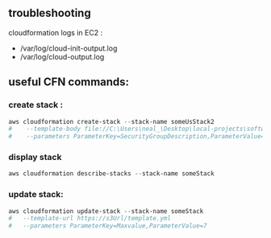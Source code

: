

## troubleshooting
cloudformation logs in EC2 :
- /var/log/cloud-init-output.log
- /var/log/cloud-output.log

## useful CFN commands:

### create stack :
````powershell
aws cloudformation create-stack --stack-name someUsStack2
#    --template-body file://C:\Users\neal_\Desktop\local-projects\software\aws-ec2-spring-api-ex\scripts\cloudformation\ec2Instance.yml
#    --parameters ParameterKey=SecurityGroupDescription,ParameterValue=uneDescription
````

### display stack
````powershell
aws cloudformation describe-stacks --stack-name someStack
````

### update stack:
````powershell
aws cloudformation update-stack --stack-name someStack 
#   --template-url https://s3Url/template.yml
#   --parameters ParameterKey=Maxvalue,ParameterValue=7
````
